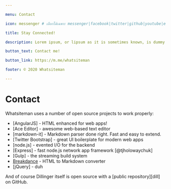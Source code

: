 ```yaml
---

menu: Contact

icon: messenger # เลือกได้เฉพาะ messenger|facebook|twitter|github|youtube|email

title: Stay Connected!

description: Lorem ipsum, or lipsum as it is sometimes known, is dummy text used in laying out.

button_text: Contact me!

button_link: https://m.me/whatsiteman

footer: © 2020 Whatsiteman

---
```


# Contact

Whatsiteman uses a number of open source projects to work properly:

* [AngularJS] - HTML enhanced for web apps!
* [Ace Editor] - awesome web-based text editor
* [markdown-it] - Markdown parser done right. Fast and easy to extend.
* [Twitter Bootstrap] - great UI boilerplate for modern web apps
* [node.js] - evented I/O for the backend
* [Express] - fast node.js network app framework [@tjholowaychuk]
* [Gulp] - the streaming build system
* [Breakdance](https://breakdance.github.io/breakdance/) - HTML to Markdown converter
* [jQuery] - duh

And of course Dillinger itself is open source with a [public repository][dill]
 on GitHub.
